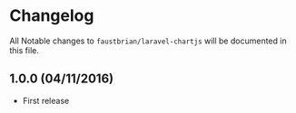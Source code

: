 # Changelog

All Notable changes to `faustbrian/laravel-chartjs` will be documented in this file.

## 1.0.0 (04/11/2016)
- First release
